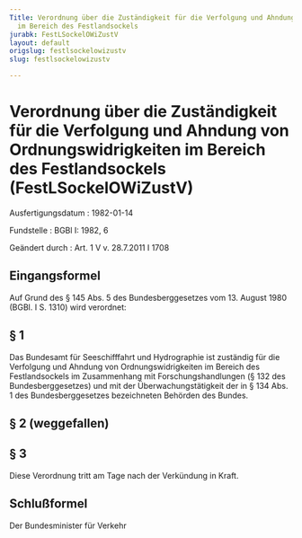 ```yaml
---
Title: Verordnung über die Zuständigkeit für die Verfolgung und Ahndung von Ordnungswidrigkeiten
  im Bereich des Festlandsockels
jurabk: FestLSockelOWiZustV
layout: default
origslug: festlsockelowizustv
slug: festlsockelowizustv

---
```


# Verordnung über die Zuständigkeit für die Verfolgung und Ahndung von Ordnungswidrigkeiten im Bereich des Festlandsockels (FestLSockelOWiZustV)

Ausfertigungsdatum
:   1982-01-14

Fundstelle
:   BGBl I: 1982, 6

Geändert durch
:   Art. 1 V v. 28.7.2011 I 1708

## Eingangsformel

Auf Grund des § 145 Abs. 5 des Bundesberggesetzes vom 13. August 1980
(BGBl. I S. 1310) wird verordnet:

## § 1

Das Bundesamt für Seeschifffahrt und Hydrographie ist zuständig für
die Verfolgung und Ahndung von Ordnungswidrigkeiten im Bereich des
Festlandsockels im Zusammenhang mit Forschungshandlungen (§ 132 des
Bundesberggesetzes) und mit der Überwachungstätigkeit der in § 134
Abs. 1 des Bundesberggesetzes bezeichneten Behörden des Bundes.

## § 2 (weggefallen)

## § 3

Diese Verordnung tritt am Tage nach der Verkündung in Kraft.

## Schlußformel

Der Bundesminister für Verkehr

